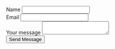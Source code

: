 ﻿<form action="https://www.enformed.io/j6iknxot" method="POST" >



<div class="form-group">
  <label>Name</label>
  <input name="name" type="text" class="form-control"/>
</div>
<div class="form-group">
  <label>Email</label>
  <input name="email" type="text" class="form-control"/>
</div>

<input type="hidden" name="*redirect" value="http://www.westbaykayak.co.uk/thanks" />
  

<div class="form-group">
  <label>Your message</label>
  <textarea name="message" type="text" class="form-control" ></textarea>
</div>
<input type="submit" class="btn btn-default" value="Send Message" />    
</form>       